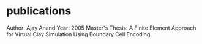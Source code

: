 # publications
Author: Ajay Anand
Year: 2005
Master's Thesis: A Finite Element Approach for Virtual Clay Simulation Using Boundary Cell Encoding
